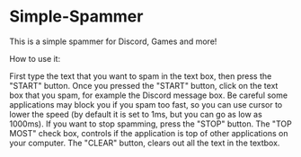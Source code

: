 # Simple-Spammer
This is a simple spammer for Discord, Games and more!

How to use it:

First type the text that you want to spam in the text box, then press the "START" button.
Once you pressed the "START" button, click on the text box that you spam, for example the Discord message box.
Be careful some applications may block you if you spam too fast, so you can use cursor to lower the speed (by default it is set to 1ms, but you can go as low as 1000ms).
If you want to stop spamming, press the "STOP" button.
The "TOP MOST" check box, controls if the application is top of other applications on your computer.
The "CLEAR" button, clears out all the text in the textbox.
